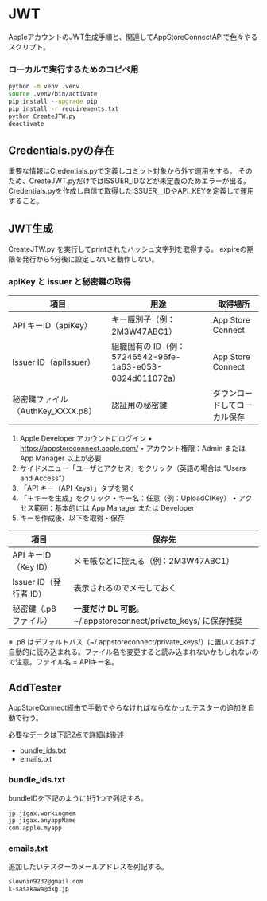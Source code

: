 # JWT
AppleアカウントのJWT生成手順と、関連してAppStoreConnectAPIで色々やるスクリプト。


### ローカルで実行するためのコピペ用

```bash
python -m venv .venv
source .venv/bin/activate
pip install --upgrade pip
pip install -r requirements.txt
python CreateJTW.py
deactivate
```

## Credentials.pyの存在
重要な情報はCredentials.pyで定義しコミット対象から外す運用をする。
そのため、CreateJWT.pyだけではISSUER_IDなどが未定義のためエラーが出る。
Credentials.pyを作成し自信で取得したISSUER＿IDやAPI_KEYを定義して運用すること。


## JWT生成
CreateJTW.py を実行してprintされたハッシュ文字列を取得する。
expireの期限を発行から5分後に設定しないと動作しない。

### apiKey と issuer と秘密鍵の取得

|**項目**|**用途**|**取得場所**|
|---|---|---|
|API キーID（apiKey）|キー識別子（例：2M3W47ABC1）|App Store Connect|
|Issuer ID（apiIssuer）|組織固有の ID（例：57246542-96fe-1a63-e053-0824d011072a）|App Store Connect|
|秘密鍵ファイル（AuthKey_XXXX.p8）|認証用の秘密鍵|ダウンロードしてローカル保存|

1. Apple Developer アカウントにログイン
	•	https://appstoreconnect.apple.com/
	•	アカウント権限：Admin または App Manager 以上が必要
2. サイドメニュー「ユーザとアクセス」をクリック（英語の場合は “Users and Access”）
3. 「API キー（API Keys）」タブを開く
4. 「＋キーを生成」をクリック
	•	キー名：任意（例：UploadCIKey）
	•	アクセス範囲：基本的には App Manager または Developer
5. キーを作成後、以下を取得・保存

|**項目**|**保存先**|
|---|---|
|API キーID（Key ID）|メモ帳などに控える（例：2M3W47ABC1）|
|Issuer ID（発行者 ID）|表示されるのでメモしておく|
|秘密鍵（.p8 ファイル）|**一度だけ DL 可能**。~/.appstoreconnect/private_keys/ に保存推奨|

※ .p8 はデフォルトパス（~/.appstoreconnect/private_keys/）に置いておけば自動的に読み込まれる。ファイル名を変更すると読み込まれないかもしれないので注意。ファイル名 = APIキー名。


## AddTester
AppStoreConnect経由で手動でやらなければならなかったテスターの追加を自動で行う。

必要なデータは下記2点で詳細は後述
- bundle_ids.txt
- emails.txt

### bundle_ids.txt

bundleIDを下記のように1行1つで列記する。

```txt
jp.jigax.workingmem
jp.jigax.anyappName
com.apple.myapp
```

### emails.txt
追加したいテスターのメールアドレスを列記する。

```txt
slownin9232@gmail.com
k-sasakawa@dxg.jp
```


